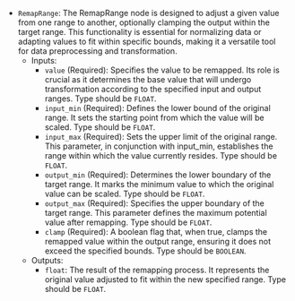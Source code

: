 - `RemapRange`: The RemapRange node is designed to adjust a given value from one range to another, optionally clamping the output within the target range. This functionality is essential for normalizing data or adapting values to fit within specific bounds, making it a versatile tool for data preprocessing and transformation.
    - Inputs:
        - `value` (Required): Specifies the value to be remapped. Its role is crucial as it determines the base value that will undergo transformation according to the specified input and output ranges. Type should be `FLOAT`.
        - `input_min` (Required): Defines the lower bound of the original range. It sets the starting point from which the value will be scaled. Type should be `FLOAT`.
        - `input_max` (Required): Sets the upper limit of the original range. This parameter, in conjunction with input_min, establishes the range within which the value currently resides. Type should be `FLOAT`.
        - `output_min` (Required): Determines the lower boundary of the target range. It marks the minimum value to which the original value can be scaled. Type should be `FLOAT`.
        - `output_max` (Required): Specifies the upper boundary of the target range. This parameter defines the maximum potential value after remapping. Type should be `FLOAT`.
        - `clamp` (Required): A boolean flag that, when true, clamps the remapped value within the output range, ensuring it does not exceed the specified bounds. Type should be `BOOLEAN`.
    - Outputs:
        - `float`: The result of the remapping process. It represents the original value adjusted to fit within the new specified range. Type should be `FLOAT`.

